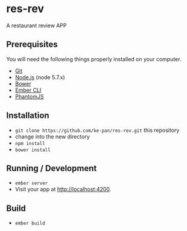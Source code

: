 # res-rev

A restaurant review APP

## Prerequisites

You will need the following things properly installed on your computer.

* [Git](http://git-scm.com/)
* [Node.js](http://nodejs.org/) (node 5.7.x)
* [Bower](http://bower.io/)
* [Ember CLI](http://ember-cli.com/)
* [PhantomJS](http://phantomjs.org/)

## Installation

* `git clone https://github.com/ke-pan/res-rev.git` this repository
* change into the new directory
* `npm install`
* `bower install`

## Running / Development

* `ember server `
* Visit your app at [http://localhost:4200](http://localhost:4200).

## Build

* `ember build`
